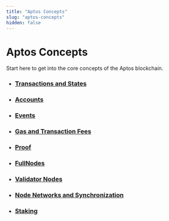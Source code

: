 ```yaml
---
title: "Aptos Concepts"
slug: "aptos-concepts"
hidden: false
---
```


# Aptos Concepts

Start here to get into the core concepts of the Aptos blockchain. 

- ### [Transactions and States](basics-txns-states.md)
- ### [Accounts](basics-accounts.md)
- ### [Events](basics-events.md)
- ### [Gas and Transaction Fees](basics-gas-txn-fee.md)
- ### [Proof](basics-merkle-proof.md)
- ### [FullNodes](basics-fullnodes.md)
- ### [Validator Nodes](basics-validator-nodes.md)
- ### [Node Networks and Synchronization](basics-node-networks-sync.md)
- ### [Staking](staking)


